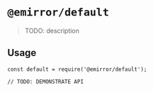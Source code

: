 # `@emirror/default`

> TODO: description

## Usage

```
const default = require('@emirror/default');

// TODO: DEMONSTRATE API
```
